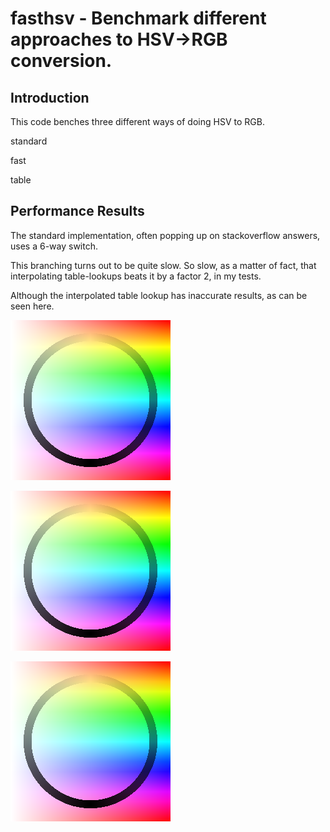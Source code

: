 # fasthsv - Benchmark different approaches to HSV->RGB conversion.

## Introduction

This code benches three different ways of doing HSV to RGB.

standard

fast

table

## Performance Results

The standard implementation, often popping up on stackoverflow answers, uses a 6-way switch.

This branching turns out to be quite slow.
So slow, as a matter of fact, that interpolating table-lookups beats it by a factor 2, in my tests.

Although the interpolated table lookup has inaccurate results, as can be seen here.

![standard](images/out0.png "standard")

![fast](images/out1.png "fast")

![lookup](images/out2.png "lookup")


